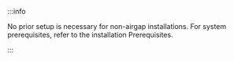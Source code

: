 :::info

No prior setup is necessary for non-airgap installations. For system prerequisites, refer to the installation
Prerequisites.

:::
